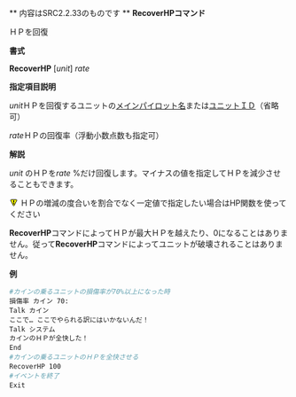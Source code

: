 ** 内容はSRC2.2.33のものです **
**RecoverHPコマンド**

ＨＰを回復

**書式**

**RecoverHP** [*unit*] *rate*

**指定項目説明**

*unit*ＨＰを回復するユニットの[メインパイロット名](メインパイロット名.md)または[ユニットＩＤ](ユニットＩＤ.md)（省略可）

*rate*ＨＰの回復率（浮動小数点数も指定可）

**解説**

*unit* のＨＰを*rate* %だけ回復します。マイナスの値を指定してＨＰを減少させることもできます。

![](../images/bm0.gif) ＨＰの増減の度合いを割合でなく一定値で指定したい場合はHP関数を使ってください

**RecoverHP**コマンドによってＨＰが最大ＨＰを越えたり、0になることはありません。従って**RecoverHP**コマンドによってユニットが破壊されることはありません。

**例**
```sh
#カインの乗るユニットの損傷率が70%以上になった時
損傷率 カイン 70:
Talk カイン
ここで… ここでやられる訳にはいかないんだ！
Talk システム
カインのＨＰが全快した！
End
#カインの乗るユニットのＨＰを全快させる
RecoverHP 100
#イベントを終了
Exit
```

